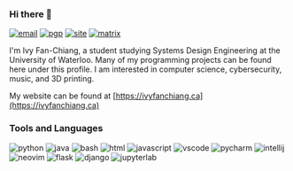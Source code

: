 ### Hi there 👋

[![email](https://img.shields.io/badge/email-contact@ivyfanchiang.ca-red?style=flat-square)](mailto:contact@ivyfanchiang.ca) [![pgp](https://img.shields.io/badge/PGP-C8BAE5F22A33BA9E-green?style=flat-square)](https://files.ivyfanchiang.ca/contact%40ivyfanchiang.ca_C8BAE5F22A33BA9E.asc) [![site](https://img.shields.io/badge/website-ivyfanchiang.ca-blue?style=flat-square)](https://ivyfanchiang.ca) [![matrix](https://img.shields.io/badge/matrix-%40userblackbox%3Amatrix.org-black?style=flat-square)](https://matrix.to/#/@userblackbox:matrix.org)

I'm Ivy Fan-Chiang, a student studying Systems Design Engineering at the University of Waterloo. Many of my programming projects can be found here under this profile. I am interested in computer science, cybersecurity, music, and 3D printing.

My website can be found at [https://ivyfanchiang.ca](https://ivyfanchiang.ca)

### Tools and Languages

![python](https://img.shields.io/badge/-Python-3776AB?style=flat-square&logo=python&logoColor=white) ![java](https://img.shields.io/badge/-Java-F00000?style=flat-square&logo=java&logoColor=white) ![bash](https://img.shields.io/badge/-Bash-4EAA25?style=flat-square&logo=gnu-bash&logoColor=white) ![html](https://img.shields.io/badge/-HTML5-E34F26?style=flat-square&logo=html5&logoColor=white) ![javascript](https://img.shields.io/badge/-JavaScript-F7DF1E?style=flat-square&logo=javascript&logoColor=black) ![vscode](https://img.shields.io/badge/-VS_Code-007ACC?style=flat-square&logo=visual-studio-code&logoColor=white) ![pycharm](https://img.shields.io/badge/-PyCharm-yellowgreen?style=flat-square&logo=pycharm&logoColor=white) ![intellij](https://img.shields.io/badge/-IntelliJ_IDEA-black?style=flat-square&logo=intellij-idea&logoColor=white) ![neovim](https://img.shields.io/badge/-Neovim-57A143?style=flat-square&logo=neovim&logoColor=white) ![flask](https://img.shields.io/badge/-Flask-black?style=flat-square&logo=flask&logoColor=white) ![django](https://img.shields.io/badge/-Django-092E20?style=flat-square&logo=django&logoColor=white) ![jupyterlab](https://img.shields.io/badge/-JupyterLab-F37626?style=flat-square&logo=jupyter&logoColor=white)
